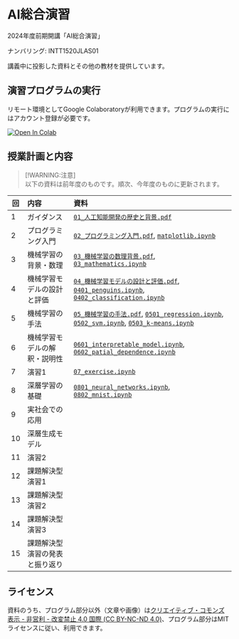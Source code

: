 AI総合演習
=========

2024年度前期開講「AI総合演習」

ナンバリング: INTT1520JLAS01

講義中に投影した資料とその他の教材を提供しています。

## 演習プログラムの実行

リモート環境としてGoogle Colaboratoryが利用できます。プログラムの実行にはアカウント登録が必要です。

[![Open In Colab](https://colab.research.google.com/assets/colab-badge.svg)](https://colab.research.google.com/github/uribo/exeai/blob/main/)

## 授業計画と内容

> [!WARNING:注意]  
> 以下の資料は前年度のものです。順次、今年度のものに更新されます。

| 回 | 内容 | 資料 |
|----|:-----|:-----|
| 1  | ガイダンス | [`01_人工知能開発の歴史と背景.pdf`](slide/01_人工知能開発の歴史と背景.pdf) |
| 2  | プログラミング入門 | [`02_プログラミング入門.pdf`](slide/02_プログラミング入門.pdf), [`matplotlib.ipynb`](week02/0202_matplotlib.ipynb) |
| 3  | 機械学習の背景・数理 | [`03_機械学習の数理背景.pdf`](slide/03_機械学習の数理背景.pdf), [`03_mathematics.ipynb`](week03/03_mathematics.ipynb) |
| 4  | 機械学習モデルの設計と評価 | [`04_機械学習モデルの設計と評価.pdf`](slide/04_機械学習モデルの設計と評価.pdf), [`0401_penguins.ipynb`](week04/0401_penguins.ipynb), [`0402_classification.ipynb`](week04/0402_classification.ipynb) |
| 5  | 機械学習の手法 | [`05_機械学習の手法.pdf`](slide/05_機械学習の手法.pdf), [`0501_regression.ipynb`](week05/0501_regression.ipynb), [`0502_svm.ipynb`](week05/0502_svm.ipynb), [`0503_k-means.ipynb`](week05/0503_k-means.ipynb) |
| 6  | 機械学習モデルの解釈・説明性 | [`0601_interpretable_model.ipynb`](week06/0601_interpretable_model.ipynb), [`0602_patial_dependence.ipynb`](week06/0602_patial_dependence.ipynb) |
| 7  | 演習1 | [`07_exercise.ipynb`](week07/07_exercise.ipynb) |
| 8  | 深層学習の基礎 | [`0801_neural_networks.ipynb`](week08/0801_neural_networks.ipynb), [`0802_mnist.ipynb`](week08/0802_mnist.ipynb) | 
| 9  | 実社会での応用 | |
| 10 | 深層生成モデル | |
| 11 | 演習2 | |
| 12 | 課題解決型演習1 | |
| 13 | 課題解決型演習2 | |
| 14 | 課題解決型演習3 | |
| 15 | 課題解決型演習の発表と振り返り | |

## ライセンス

資料のうち、プログラム部分以外（文章や画像）は[クリエイティブ・コモンズ 表示 - 非営利 - 改変禁止 4.0 国際 (CC BY-NC-ND 4.0)](https://creativecommons.org/licenses/by-nc-nd/4.0/deed.ja)、プログラム部分はMITライセンスに従い、利用できます。

